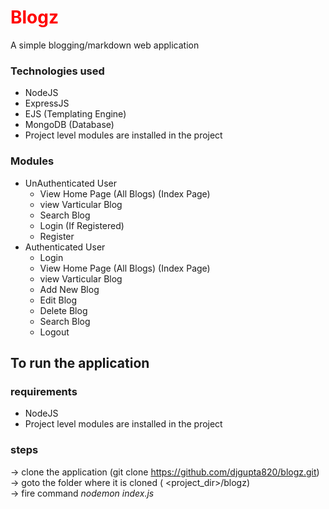 # <span style="color: red;"> Blogz </span>
A simple blogging/markdown web application 

### Technologies used
<ul> 
    <li> NodeJS </li>
    <li> ExpressJS </li>
    <li> EJS (Templating Engine) </li>
    <li> MongoDB (Database) </li>
    <li> Project level modules are installed in the project </li>
</ul>

### Modules 
<ul> 
    <li> 
        UnAuthenticated User
        <ul> 
            <li> View Home Page (All Blogs) (Index Page)</li>
            <li> view Varticular Blog </li>
            <li> Search Blog </li>
            <li> Login (If Registered)</li>
            <li> Register </li>
        </ul>
    </li>
    <li> 
        Authenticated User
        <ul> 
            <li> Login </li>
            <li> View Home Page (All Blogs) (Index Page)</li>
            <li> view Varticular Blog </li>
            <li> Add New Blog </li>
            <li> Edit Blog </li>
            <li> Delete Blog </li>
            <li> Search Blog </li>
            <li> Logout </li>
        </ul>
    </li>
</ul>

## To run the application

### requirements
<ul>
    <li> NodeJS </li>
    <li> Project level modules are installed in the project </li>
</ul>

### steps
-> clone the application (git clone https://github.com/djgupta820/blogz.git) <br>
-> goto the folder where it is cloned ( &lt;project_dir&gt;/blogz) <br>
-> fire command *nodemon index.js* <br>
